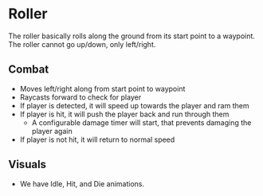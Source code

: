 # Roller
The roller basically rolls along the ground from its start point to a waypoint.
The roller cannot go up/down, only left/right.

## Combat
- Moves left/right along from start point to waypoint
- Raycasts forward to check for player
- If player is detected, it will speed up towards the player and ram them
- If player is hit, it will push the player back and run through them
    - A configurable damage timer will start, that prevents damaging the player again
- If player is not hit, it will return to normal speed

## Visuals
- We have Idle, Hit, and Die animations.